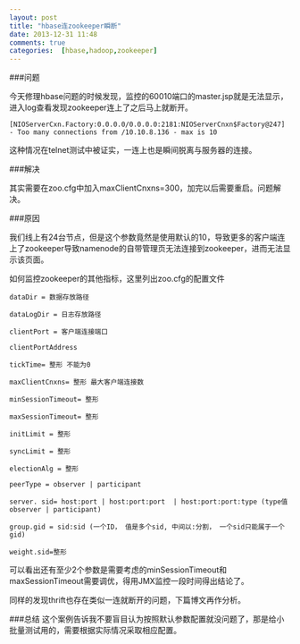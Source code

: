 ```yaml
---
layout: post
title: "hbase连zookeeper瞬断"
date: 2013-12-31 11:48
comments: true
categories:  [hbase,hadoop,zookeeper]
---
```


###问题

今天修理hbase问题的时候发现，监控的60010端口的master.jsp就是无法显示，进入log查看发现zookeeper连上了之后马上就断开。

` [NIOServerCxn.Factory:0.0.0.0/0.0.0.0:2181:NIOServerCnxn$Factory@247] ` 
` - Too many connections from /10.10.8.136 - max is 10 `

这种情况在telnet测试中被证实，一连上也是瞬间脱离与服务器的连接。

<!-- more -->

###解决

其实需要在zoo.cfg中加入maxClientCnxns=300，加完以后需要重启。问题解决。

###原因

我们线上有24台节点，但是这个参数竟然是使用默认的10，导致更多的客户端连上了zookeeper导致namenode的自带管理页无法连接到zookeeper，进而无法显示该页面。



如何监控zookeeper的其他指标，这里列出zoo.cfg的配置文件
```
dataDir = 数据存放路径

dataLogDir = 日志存放路径

clientPort = 客户端连接端口

clientPortAddress

tickTime= 整形 不能为0

maxClientCnxns= 整形 最大客户端连接数

minSessionTimeout= 整形

maxSessionTimeout= 整形

initLimit = 整形

syncLimit = 整形

electionAlg = 整形

peerType = observer | participant

server. sid= host:port | host:port:port  | host:port:port:type (type值 observer | participant)

group.gid = sid:sid (一个ID， 值是多个sid, 中间以:分割， 一个sid只能属于一个gid)

weight.sid=整形
```
可以看出还有至少2个参数是需要考虑的minSessionTimeout和maxSessionTimeout需要调优，得用JMX监控一段时间得出结论了。

同样的发现thrift也存在类似一连就断开的问题，下篇博文再作分析。

###总结
这个案例告诉我不要盲目认为按照默认参数配置就没问题了，那是给小批量测试用的，需要根据实际情况采取相应配置。

